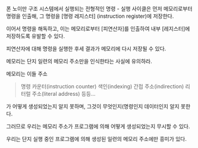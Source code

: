 폰 노이만 구조 시스템에서 실행되는 전형적인 명령 - 실행 사이클은 먼저 메모리로부터 명령을 인출해, 그 명령을 [명령 레지스터] (instruction register)에 저장한다.

이어서 명령을 해독하고, 이는 메모리로부터 [피연산자]를 인출하여 내부 [레지스터]에 저장하도록 유발할 수 있다.

피연산자에 대해 명령을 실행한 후세 결과가 메모리에 다시 저장될 수 있다.

메모리는 단지 일련의 메모리 주소만을 인식한타는 사실에 유의하라.

메모리는 이들 주소

> 명령 카운터(instruction counter)
> 색인(indexing)
> 간접 주소(indirection)
> 리터럴 주소(literal address)
> 등등...

가 어떻게 생성되었는지 알지 못하며, 그것이 무엇인지(명령인지 데이터인지 알지 못한다.

그러므로 우리는 메모리 주소가 프로그램에 의해 어떻게 생성되었는지 무시할 수 있다.

우리는 단지 실행 중인 프로그램에 의해 생성된 일련의 메모리 주소에만 흥미가 있다.